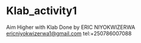 # Klab_activity1
Aim Higher with Klab 
Done by ERIC NIYOKWIZERWA
ericniyokwizerwa1@gmail.com
tel:+250786007088

